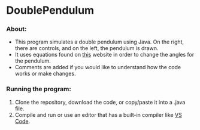 # DoublePendulum

### About:
- This program simulates a double pendulum using Java. On the right, there are controls, and on the left, the pendulum is drawn.
- It uses equations found on [this](https://www.myphysicslab.com/pendulum/double-pendulum-en.html) website in order to change the angles for the pendulum.
- Comments are added if you would like to understand how the code works or make changes.

### Running the program:
1. Clone the repository, download the code, or copy/paste it into a .java file.
2. Compile and run or use an editor that has a built-in compiler like [VS Code](https://code.visualstudio.com/).

